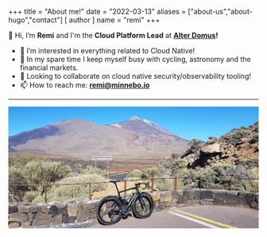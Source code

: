 +++
title = "About me!"
date = "2022-03-13"
aliases = ["about-us","about-hugo","contact"]
[ author ]
  name = "remi"
+++


👋 Hi, I’m **Remi** and I'm the **Cloud Platform Lead** at **[Alter Domus](https://www.alterdomus.com)!**

- 👀 I’m interested in everything related to Cloud Native!
- 💞️ In my spare time I keep myself busy with cycling, astronomy and the financial markets.
- 👀 Looking to collaborate on cloud native security/observability tooling!
- 📫 How to reach me:  **remi@minnebo.io**
---
![Bike](/img/bike.jpg)

